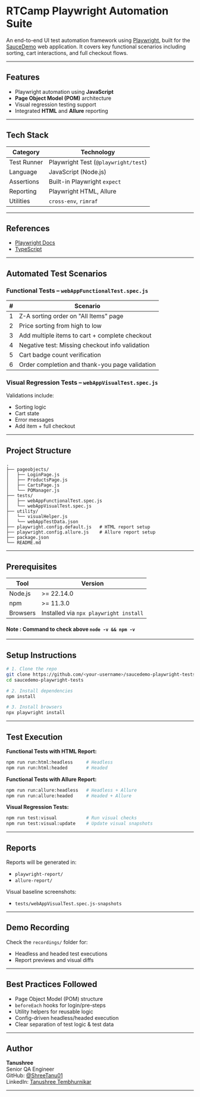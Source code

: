 # RTCamp Playwright Automation Suite

An end-to-end UI test automation framework using [Playwright](https://playwright.dev/), built for the [SauceDemo](https://www.saucedemo.com/) web application. It covers key functional scenarios including sorting, cart interactions, and full checkout flows.

---

## Features

- Playwright automation using **JavaScript**
- **Page Object Model (POM)** architecture
- Visual regression testing support
- Integrated **HTML** and **Allure** reporting

---

## Tech Stack

| Category     | Technology                     |
|--------------|---------------------------------|
| Test Runner  | Playwright Test (`@playwright/test`) |
| Language     | JavaScript (Node.js)           |
| Assertions   | Built-in Playwright `expect`   |
| Reporting    | Playwright HTML, Allure        |
| Utilities    | `cross-env`, `rimraf`          |

---

## References

- [Playwright Docs](https://playwright.dev/)
- [TypeScript](https://www.typescriptlang.org/)

---

## Automated Test Scenarios

### Functional Tests – `webAppFunctionalTest.spec.js`

| # | Scenario |
|---|----------|
| 1 | Z-A sorting order on "All Items" page |
| 2 | Price sorting from high to low |
| 3 | Add multiple items to cart + complete checkout |
| 4 | Negative test: Missing checkout info validation |
| 5 | Cart badge count verification |
| 6 | Order completion and thank-you page validation |

### Visual Regression Tests – `webAppVisualTest.spec.js`

Validations include:
- Sorting logic
- Cart state
- Error messages
- Add item + full checkout

---

## Project Structure

```
.
├── pageobjects/
│   ├── LoginPage.js
│   ├── ProductsPage.js
│   ├── CartsPage.js
│   └── POManager.js
├── tests/
│   ├── webAppFunctionalTest.spec.js
│   └── webAppVisualTest.spec.js
├── utility/
│   └── visualHelper.js
│   └── webAppTestData.json
├── playwright.config.default.js   # HTML report setup
├── playwright.config.allure.js    # Allure report setup
├── package.json
└── README.md
```

---

## Prerequisites

| Tool      | Version   |
|-----------|-----------|
| Node.js   | >= 22.14.0     |
| npm       | >= 11.3.0      |
| Browsers  | Installed via `npx playwright install` |

#### Note : Command to check above `node -v && npm -v`
---

## Setup Instructions

```bash
# 1. Clone the repo
git clone https://github.com/<your-username>/saucedemo-playwright-tests.git
cd saucedemo-playwright-tests

# 2. Install dependencies
npm install

# 3. Install browsers
npx playwright install
```

---

## Test Execution

**Functional Tests with HTML Report:**

```bash
npm run run:html:headless     # Headless
npm run run:html:headed       # Headed
```

**Functional Tests with Allure Report:**

```bash
npm run run:allure:headless   # Headless + Allure
npm run run:allure:headed     # Headed + Allure
```

**Visual Regression Tests:**

```bash
npm run test:visual           # Run visual checks
npm run test:visual:update    # Update visual snapshots
```

---

## Reports

Reports will be generated in:
- `playwright-report/`
- `allure-report/`

Visual baseline screenshots:
- `tests/webAppVisualTest.spec.js-snapshots` 

---

## Demo Recording

Check the `recordings/` folder for:
- Headless and headed test executions
- Report previews and visual diffs

---

## Best Practices Followed

-  Page Object Model (POM) structure
-  `beforeEach` hooks for login/pre-steps
-  Utility helpers for reusable logic
-  Config-driven headless/headed execution
-  Clear separation of test logic & test data

---

##  Author

**Tanushree**  
Senior QA Engineer  
GitHub: [@ShreeTanu01](https://github.com/ShreeTanu01)  
LinkedIn: [Tanushree Tembhurnikar](https://www.linkedin.com/in/tanushree-tembhurnikar-9525b6157/)

---
